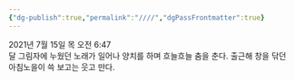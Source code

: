 ```yaml
---
{"dg-publish":true,"permalink":"////","dgPassFrontmatter":true}
---
```


2021년 7월 15일 목 오전 6:47
<br/>
달 그림자에 누웠던 노래가 일어나 양치를 하며 흐늘흐늘 춤을 춘다. 출근해 창을 닦던 아침노을이 쓱 보고는 웃고 만다.<br/>
